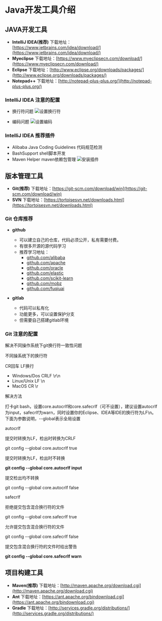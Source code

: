 ﻿# Java开发工具介绍

## JAVA开发工具

* **IntelliJ IDEA(推荐)** 下载地址：[https://www.jetbrains.com/idea/download/](https://www.jetbrains.com/idea/download/)
* **Myeclipse** 下载地址：[https://www.myeclipsecn.com/download/](https://www.myeclipsecn.com/download/)
* **Eclipse** 下载地址：[http://www.eclipse.org/downloads/packages/](http://www.eclipse.org/downloads/packages/)
* **Notepad++** 下载地址：[http://notepad-plus-plus.org/](http://notepad-plus-plus.org/)

### IntelliJ IDEA 注意的配置

* 换行符问题
![设置换行符](https://img-blog.csdnimg.cn/2019092721195155.png?x-oss-process=image/watermark,type_ZmFuZ3poZW5naGVpdGk,shadow_10,text_aHR0cHM6Ly9ibG9nLmNzZG4ubmV0L3llemkxMjM4,size_16,color_FFFFFF,t_70)

* 编码问题
![设置编码](https://img-blog.csdnimg.cn/20190927212017779.png?x-oss-process=image/watermark,type_ZmFuZ3poZW5naGVpdGk,shadow_10,text_aHR0cHM6Ly9ibG9nLmNzZG4ubmV0L3llemkxMjM4,size_16,color_FFFFFF,t_70)

### IntelliJ IDEA 推荐插件

* Alibaba Java Coding Guidelines  代码规范检测
* BashSupport  shell脚本开发
* Maven Helper  maven依赖包管理
![安装插件](https://img-blog.csdnimg.cn/20190927212040982.png?x-oss-process=image/watermark,type_ZmFuZ3poZW5naGVpdGk,shadow_10,text_aHR0cHM6Ly9ibG9nLmNzZG4ubmV0L3llemkxMjM4,size_16,color_FFFFFF,t_70)

## 版本管理工具

* **Git(推荐)** 下载地址：[https://git-scm.com/download/win](https://git-scm.com/download/win)
* **SVN** 下载地址：[https://tortoisesvn.net/downloads.html](https://tortoisesvn.net/downloads.html)

### Git 仓库推荐

* **github**
    * 可以建立自己的仓库，代码必须公开，私有需要付费。
    * 有很多开源的源代码学习
    * 推荐学习地址：
        * [github.com/alibaba](github.com/alibaba)
        * [github.com/apache](github.com/apache)
        * [github.com/oracle](github.com/oracle)
        * [github.com/elastic](github.com/elastic)
        * [github.com/scikit-learn](github.com/scikit-learn)
        * [github.com/mobz](github.com/mobz)
        * [github.com/fuqiuai](github.com/fuqiuai)

* **gitlab**
    * 代码可以私有化
    * 功能更多，可以设置保护分支
    * 但需要自己搭建gitlab环境
    
### Git 注意的配置

解决不同操作系统下git换行符一致性问题

不同操系统下的换行符

CR回车 LF换行

* Windows/Dos CRLF \r\n
* Linux/Unix LF \n
* MacOS CR \r

解决方法

打卡git bash，设置core.autocrlf和core.safecrlf（可不设置），建议设置autocrlf为input，safecrlf为warn，同时设置你的Eclipse、IDEA等IDE的换行符为LF\n。
下面为参数说明，--global表示全局设置

autocrlf

提交时转换为LF，检出时转换为CRLF

git config --global core.autocrlf true

提交时转换为LF，检出时不转换

**git config --global core.autocrlf input**

提交检出均不转换

git config --global core.autocrlf false

safecrlf

拒绝提交包含混合换行符的文件

git config --global core.safecrlf true

允许提交包含混合换行符的文件

git config --global core.safecrlf false

提交包含混合换行符的文件时给出警告

**git config --global core.safecrlf warn**

## 项目构建工具

* **Maven(推荐)** 下载地址：[http://maven.apache.org/download.cgi](http://maven.apache.org/download.cgi)
* **Ant** 下载地址：[https://ant.apache.org/bindownload.cgi](https://ant.apache.org/bindownload.cgi)
* **Gradle** 下载地址：[http://services.gradle.org/distributions/](http://services.gradle.org/distributions/)
